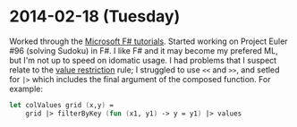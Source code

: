 2014-02-18 (Tuesday)
====================

Worked through the [Microsoft F# tutorials](http://www.tryfsharp.org/Learn).
Started working on Project Euler #96 (solving Sudoku) in F#. I like F# and it may
become my prefered ML, but I'm not up to speed on idomatic usage. I
had problems that I suspect relate to the
[value restriction](http://mlton.org/ValueRestriction) rule; I struggled to 
use `<<` and `>>`, and setled for `|>` which includes the final argument of
the composed function. For example:

```fsharp
let colValues grid (x,y) =
    grid |> filterByKey (fun (x1, y1) -> y = y1) |> values
```

